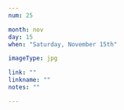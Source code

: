 ```yaml
---
num: 25

month: nov
day: 15
when: "Saturday, November 15th"

imageType: jpg

link: ""
linkname: ""
notes: ""

---
```

